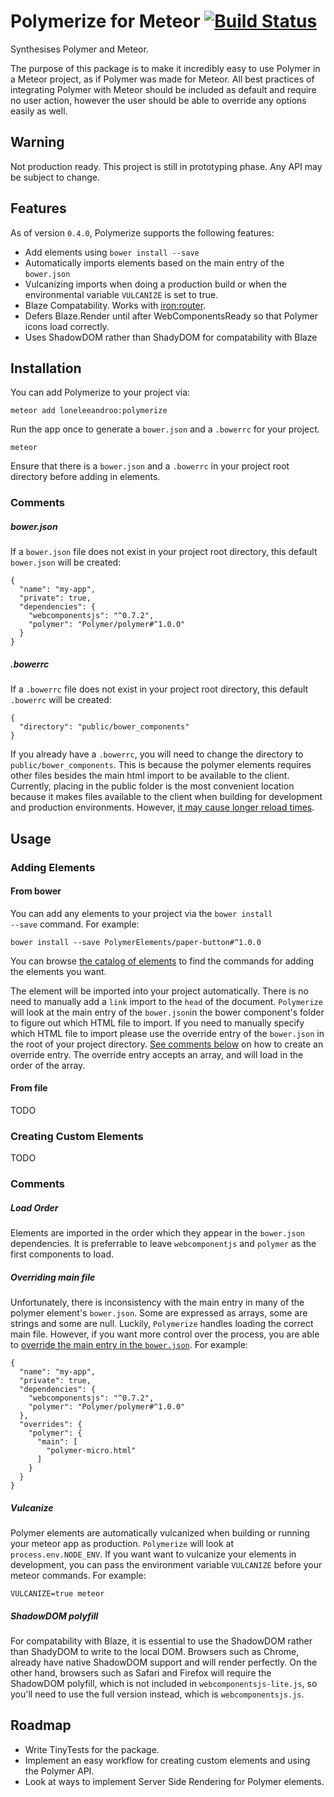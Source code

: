 # Polymerize for Meteor [![Build Status](https://travis-ci.org/loneleeandroo/meteor-polymerize.svg)](https://travis-ci.org/loneleeandroo/meteor-polymerize)
Synthesises Polymer and Meteor.

The purpose of this package is to make it incredibly easy to use Polymer in a Meteor project, as if Polymer was made for Meteor. All best practices of integrating Polymer with Meteor should be included as default and require no user action, however the user should be able to override any options easily as well.

## Warning
Not production ready. This project is still in prototyping phase. Any API may be subject to change.

## Features
As of version <code>0.4.0</code>, Polymerize supports the following features:
* Add elements using <code>bower install --save</code>
* Automatically imports elements based on the main entry of the <code>bower.json</code>
* Vulcanizing imports when doing a production build or when the environmental variable <code>VULCANIZE</code> is set to true.
* Blaze Compatability. Works with [iron:router](https://github.com/iron-meteor/iron-router).
* Defers Blaze.Render until after WebComponentsReady so that Polymer icons load correctly.
* Uses ShadowDOM rather than ShadyDOM for compatability with Blaze

## Installation
You can add Polymerize to your project via:
```
meteor add loneleeandroo:polymerize
```

Run the app once to generate a <code>bower.json</code> and a <code>.bowerrc</code> for your project.
```
meteor
```

Ensure that there is a <code>bower.json</code> and a <code>.bowerrc</code> in your project root directory before adding in elements. 

### Comments
##### bower.json
If a <code>bower.json</code> file does not exist in your project root directory, this default <code>bower.json</code> will be created:
```
{
  "name": "my-app",
  "private": true,
  "dependencies": {
    "webcomponentsjs": "^0.7.2",
    "polymer": "Polymer/polymer#^1.0.0"
  }
}
```
##### .bowerrc
If a <code>.bowerrc</code> file does not exist in your project root directory, this default <code>.bowerrc</code> will be created:
```
{
  "directory": "public/bower_components"
}
```
If you already have a <code>.bowerrc</code>, you will need to change the directory to <code>public/bower_components</code>. This is because the polymer elements requires other files besides the main html import to be available to the client. Currently, placing in the public folder is the most convenient location because it makes files available to the client when building for development and production environments. However, [it may cause longer reload times](https://github.com/meteor/meteor/issues/3373#issuecomment-68172647).

## Usage
### Adding Elements
#### From bower
You can add any elements to your project via the <code>bower install --save</code> command. For example:
```
bower install --save PolymerElements/paper-button#^1.0.0
```

You can browse [the catalog of elements](https://elements.polymer-project.org/) to find the commands for adding the elements you want.

The element will be imported into your project automatically. There is no need to manually add a <code>link</code> import to the <code>head</code> of the document. <code>Polymerize</code> will look at the main entry of the <code>bower.json</code>in the bower component's folder to figure out which HTML file to import. If you need to manually specify which HTML file to import please use the override entry of the <code>bower.json</code> in the root of your project directory. [See comments below](#overriding-main-file) on how to create an override entry. The override entry accepts an array, and will load in the order of the array.

#### From file
TODO

### Creating Custom Elements
TODO

### Comments
##### Load Order
Elements are imported in the order which they appear in the <code>bower.json</code> dependencies. It is preferrable to leave <code>webcomponentjs</code> and <code>polymer</code> as the first components to load.

##### Overriding main file
Unfortunately, there is inconsistency with the main entry in many of the polymer element's <code>bower.json</code>. Some are expressed as arrays, some are strings and some are null. Luckily, <code>Polymerize</code> handles loading the correct main file. However, if you want more control over the process, you are able to [override the main entry in the <code>bower.json</code>](https://github.com/mquandalle/meteor-bower/pull/54). For example:
```
{
  "name": "my-app",
  "private": true,
  "dependencies": {
    "webcomponentsjs": "^0.7.2",
    "polymer": "Polymer/polymer#^1.0.0"
  },
  "overrides": {
    "polymer": {
      "main": [
        "polymer-micro.html"
      ]
    }
  }
}
```

##### Vulcanize
Polymer elements are automatically vulcanized when building or running your meteor app as production. <code>Polymerize</code> will look at <code>process.env.NODE_ENV</code>. 
If you want want to vulcanize your elements in development, you can pass the environment variable <code>VULCANIZE</code> before your meteor commands. For example:
```
VULCANIZE=true meteor
```

##### ShadowDOM polyfill
For compatability with Blaze, it is essential to use the ShadowDOM rather than ShadyDOM to write to the local DOM. Browsers such as Chrome, already have native ShadowDOM support and will render perfectly. On the other hand, browsers such as Safari and Firefox will require the ShadowDOM polyfill, which is not included in <code>webcomponentsjs-lite.js</code>, so you'll need to use the full version instead, which is <code>webcomponentsjs.js</code>.

## Roadmap
* Write TinyTests for the package.
* Implement an easy workflow for creating custom elements and using the Polymer API.
* Look at ways to implement Server Side Rendering for Polymer elements. 
